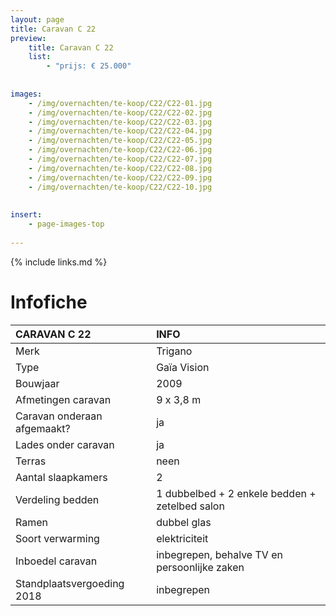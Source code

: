 ```yaml
---
layout: page
title: Caravan C 22
preview: 
    title: Caravan C 22
    list:
        - "prijs: € 25.000"
        
        
images:
    - /img/overnachten/te-koop/C22/C22-01.jpg
    - /img/overnachten/te-koop/C22/C22-02.jpg
    - /img/overnachten/te-koop/C22/C22-03.jpg
    - /img/overnachten/te-koop/C22/C22-04.jpg
    - /img/overnachten/te-koop/C22/C22-05.jpg
    - /img/overnachten/te-koop/C22/C22-06.jpg
    - /img/overnachten/te-koop/C22/C22-07.jpg
    - /img/overnachten/te-koop/C22/C22-08.jpg
    - /img/overnachten/te-koop/C22/C22-09.jpg
    - /img/overnachten/te-koop/C22/C22-10.jpg
    
    
insert:
    - page-images-top
    
---
```


{% include links.md %}



# Infofiche 

CARAVAN C 22                | INFO        | 
:---------------------------|:------------|
Merk                        |Trigano    
Type                        |Gaïa Vision
Bouwjaar                    |2009
Afmetingen caravan          |9 x 3,8 m
Caravan onderaan afgemaakt? |ja
Lades onder caravan         |ja
Terras                      |neen
Aantal slaapkamers          |2
Verdeling bedden            |1 dubbelbed + 2 enkele bedden + zetelbed salon
Ramen                       |dubbel glas
Soort verwarming            |elektriciteit
Inboedel caravan            |inbegrepen, behalve TV en persoonlijke zaken
Standplaatsvergoeding 2018  |inbegrepen